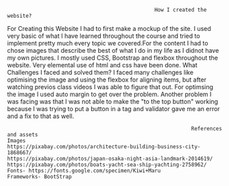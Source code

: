                                                     How I created the website?
For Creating this Website I had to first make a mockup of the site. I used very basic of what I have learned throughout the course and tried to implement pretty much every topic we covered.For the content I had to chose images that describe the best of what I do in my life as I didnot have my own pictures. I mostly used CSS, Bootstrap and flexbox throughout the website. Very elemental use of html and css have been done.
                                          What Challenges I faced and solved them?
I faced many challenges like optimising the image and using the flexbox for aligning items, but after watching previos class videos I was able to figure that out. For optimsing the image I used auto margin to get over the problem.
Another problem I was facing was that I was not able to make the "to the top button" working because I was trying to put a button in a <a> tag and validator gave me an error and a fix to that as well.
                                    








                                                                References and assets
    Images
    https://pixabay.com/photos/architecture-building-business-city-1868667/
    https://pixabay.com/photos/japan-osaka-night-asia-landmark-2014619/
    https://pixabay.com/photos/boats-yacht-sea-ship-yachting-2758962/
    Fonts- https://fonts.google.com/specimen/Kiwi+Maru
    Frameworks- BootStrap

